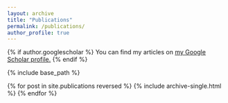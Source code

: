 ```yaml
---
layout: archive
title: "Publications"
permalink: /publications/
author_profile: true
---
```


{% if author.googlescholar  %}
  You can find my articles on <u><a href="{{author.googlescholar}}">my Google Scholar profile</a>.</u>
{% endif %}

{% include base_path %}

{% for post in site.publications reversed %}
  {% include archive-single.html %}
{% endfor %}
